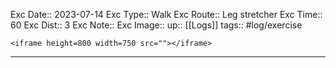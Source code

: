 Exc Date::  2023-07-14
Exc Type:: Walk
Exc Route:: Leg stretcher 
Exc Time:: 60
Exc Dist:: 3
Exc Note:: 
Exc Image:: 
up:: [[Logs]]
tags:: #log/exercise 

`<iframe height=800 width=750 src=""></iframe>`

---



